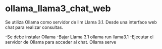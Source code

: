 # ollama_llama3_chat_web
Se utiliza Ollama como servidor de llm Llama 3.1. Desde una interface web chat para realizar consultas.

-Se debe instalar Ollama
-Bajar Llama 3.1 
ollama run llama3.1
-Ejecutar el servidor de Ollama para acceder al chat.
Ollama serve
